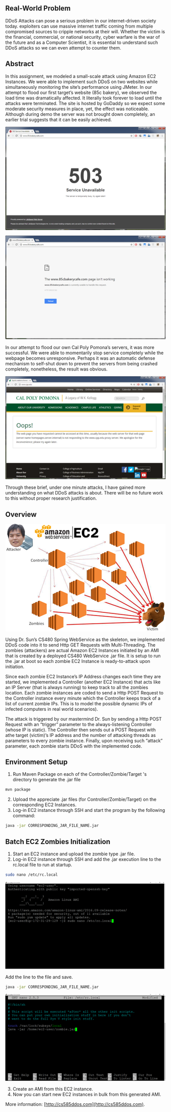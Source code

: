 Real-World Problem
--------
DDoS Attacks can pose a serious problem in our internet-driven society today.  exploiters can use massive internet traffic coming from multiple compromised sources to cripple networks at their will.  Whether the victim is the financial, commercial, or national security, cyber warfare is the war of the future and as a Computer Scientist, it is essential to understand such DDoS attacks so we can even attempt to counter them.

Abstract
--------
In this assignment, we modeled a small-scale attack using Amazon EC2 Instances.  We were able to implement such DDoS on two websites while simultaneously monitoring the site’s performance using JMeter.  In our attempt to flood our first target’s website (85c bakery), we observed the load time was dramatically affected.  It literally took forever to load until the attacks were terminated.  The site is hosted by GoDaddy so we expect some moderate security measures in place, yet, the effect was noticeable.  Although during demo the server was not brought down completely, an earlier trial suggests that it can be easily achieved.

![](/85c-a.png)

![](/85c-b.png)

In our attempt to flood our own Cal Poly Pomona’s servers, it was more successful.  We were able to momentarily stop service completely while the webpage becomes unresponsive.  Perhaps it was an automatic defense mechanism to self-shut down to prevent the servers from being crashed completely, nonetheless, the result was obvious.

![](/cpp.png)

Through these brief, under one minute attacks, I have gained more understanding on what DDoS attacks is about.  There will be no future work to this without proper research justification.



Overview
--------

![](/model.jpg)

Using Dr. Sun’s CS480 Spring WebService as the skeleton, we implemented DDoS code into it to send Http GET Requests with Multi-Threading.  The zombies (attackers) are actual Amazon EC2 Instances initiated by an AMI that is created by a deployed CS480 WebService .jar file.  It is setup to run the .jar at boot so each zombie EC2 Instance is ready-to-attack upon initiation.
 
Since each zombie EC2 Instance’s IP Address changes each time they are started, we implemented a Controller (another EC2 Instance) that acts like an IP Server (that is always running) to keep track to all the zombies location.  Each zombie instances are coded to send a Http POST Request to the Controller instance every minute which the Controller keeps track of a list of current zombie IPs.  This is to model the possible dynamic IPs of infected computers in real world scenarios).

The attack is triggered by our mastermind Dr. Sun by sending a Http POST Request with an “trigger” parameter to the always-listening Controller (whose IP is static).  The Controller then sends out a POST Request with athe target (victim)’s IP address and the number of attacking threads as parameters to every zombie instance.  Finally, upon receiving such “attack” parameter, each zombie starts DDoS with the implemented code.

Environment Setup
-----------------

1. Run Maven Package on each of the Controller/Zombie/Target 's directory to generate the .jar file
```sh
mvn package
```
2. Upload the appreciate .jar files (for Controller/Zombie/Target) on the corresponding EC2 Instances.
3. Log-in EC2 instance through SSH and start the program by the following command:
```sh
java -jar CORRESPONDING_JAR_FILE_NAME.jar
```

Batch EC2 Zombies Initialization
---------------------------------------
1. Start an EC2 instance and upload the zombie type .jar file.
2. Log-in EC2 instance through SSH and add the .jar execution line to the rc.local file to run at startup.
```sh
sudo nano /etc/rc.local
```
![](/ec2config-a.png)

Add the line to the file and save.
```sh
java -jar CORRESPONDING_JAR_FILE_NAME.jar
```
![](/ec2config-b.png)

3. Create an AMI from this EC2 instance.
4. Now you can start new EC2 instances in bulk from this generated AMI.

More information: [http://cs585ddos.com](http://cs585ddos.com).
